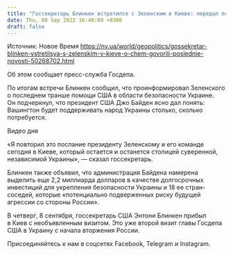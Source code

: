 ```yaml
---
title: "Госсекретарь Блинкен встретился с Зеленским в Киеве: передал послание Байдена и обсудил военную помощь"
date: Thu, 08 Sep 2022 16:40:00 +0300
draft: false
---
```

Источник: Новое Время https://nv.ua/world/geopolitics/gossekretar-blinken-vstretilsya-s-zelenskim-v-kieve-o-chem-govorili-poslednie-novosti-50268702.html


Об этом сообщает пресс-служба Госдепа.

По итогам встречи Блинкен сообщил, что проинформировал Зеленского о последнем транше помощи США в области безопасности Украине. Он подчеркнул, что президент США Джо Байден ясно дал понять: Вашингтон будет поддерживать народ Украины столько, сколько потребуется. 

 Видео дня   

«Я повторил это послание президенту Зеленскому и его команде сегодня в Киеве, который остается и останется столицей суверенной, независимой Украины», — сказал госсекретарь.

Блинкен также объявил, что администрация Байдена намерена выделить еще 2,2 миллиарда долларов в качестве долгосрочных инвестиций для укрепления безопасности Украины и 18 ее стран-соседей, которые «потенциально подверженных риску будущей агрессии со стороны России».

В четверг, 8 сентября, госсекретарь США Энтони Блинкен прибыл в Киев с необъявленным визитом. Это уже второй визит главы Госдепа США в Украину с начала вторжения России. 

Присоединяйтесь к нам в соцсетях Facebook, Telegram и Instagram.
